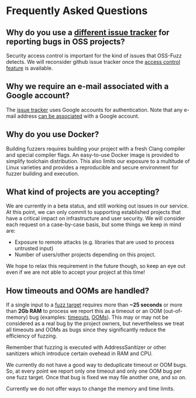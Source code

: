 # Frequently Asked Questions

## Why do you use a [different issue tracker](https://bugs.chromium.org/p/oss-fuzz/issues/list) for reporting bugs in OSS projects?

Security access control is important for the kind of issues that OSS-Fuzz detects.
We will reconsider github issue tracker once the
[access control feature](https://github.com/isaacs/github/issues/37) is available.

## Why we require an e-mail associated with a Google account?

The [issue tracker](https://bugs.chromium.org/p/oss-fuzz/issues/list) uses Google accounts for authentication. 
Note that any e-mail address [can be associated](https://support.google.com/accounts/answer/176347?hl=en)
with a Google account. 

## Why do you use Docker?

Building fuzzers requires building your project with a fresh Clang compiler and special compiler flags. 
An easy-to-use Docker image is provided to simplify toolchain distribution. This also limits our exposure
to a multitude of Linux varieties and provides a reproducible and secure environment for fuzzer
building and execution.

## What kind of projects are you accepting?

We are currently in a beta status, and still working out issues in our service. At this point, we
can only commit to supporting established projects that have a critical impact on infrastructure and
user security. We will consider each request on a case-by-case basis, but some things we keep in mind are:

  - Exposure to remote attacks (e.g. libraries that are used to process untrusted input)
  - Number of users/other projects depending on this project.

We hope to relax this requirement in the future though, so keep an eye out even if we are not able
to accept your project at this time!

## How timeouts and OOMs are handled?

If a single input to a [fuzz target](glossary.md#fuzz-target)
requires more than **~25 seconds** or more than **2Gb RAM** to process we report this as a
timeout or an OOM (out-of-memory) bug
(examples: [timeouts](https://bugs.chromium.org/p/oss-fuzz/issues/list?can=1&q=%22Crash+Type%3A+Timeout%22),
[OOMs](https://bugs.chromium.org/p/oss-fuzz/issues/list?can=1&q="Crash+Type%3A+Out-of-memory")).
This may or may not be considered as a real bug by the project owners,
but nevertheless we treat all timeouts and OOMs as bugs
since they significantly reduce the efficiency of fuzzing.

Remember that fuzzing is executed with AddressSanitizer or other
sanitizers which introduce certain ovehead in RAM and CPU.   

We currently do not have a good way to deduplicate timeout or OOM bugs.
So, at every point we report only one timeout and only one OOM bug per one fuzz target.
Once that bug is fixed we may file another one, and so on. 

Currently we do not offer ways to change the memory and time limits.
